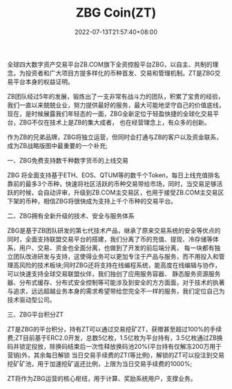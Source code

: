 ﻿---
weight: 
title: "ZBG Coin(ZT)"
description: "全球四大数字资产交易平台ZB.COM旗下全资控股平台ZBG，以自主、共制的理念，为投资者和广大项目方提多样化的币种首发、交易和管理机制。ZT是ZBG交易平台本身的权益证明。"
date: 2022-07-13T21:57:40+08:00
lastmod: 2022-07-13T16:45:40+08:00
draft: false
authors: ["yangsi"]
featuredImage: "zbg-coinzt.webp"
link: "https://www.zbg.com/    https://www.120btc.com/baike/coin/8406.html"
tags: ["数字代币","ZBG Coin(ZT)"]
categories: ["navigation"]
navigation: ["数字代币"]
lightgallery: true
toc: true
pinned: false
recommend: false
recommend1: false
---
全球四大数字资产交易平台ZB.COM旗下全资控股平台ZBG，以自主、共制的理念，为投资者和广大项目方提多样化的币种首发、交易和管理机制。ZT是ZBG交易平台本身的权益证明。

ZB团队经过5年的发展，锻炼出了一支非常有战斗力的团队，积累了宝贵的经验，我们一直以来兢兢业业，努力提供最好的服务，最大可能地坚守自己的价值底线，现在，是时候展露我们年轻态的一面，ZBG全新定位于轻盈快捷的全球化交易平台，ZBG不仅在技术上是ZB的集大成者， 也在经营理念上，有众多的创新。

作为ZB的兄弟品牌，ZBG将独立运营，但同时会打通与ZB的客户以及资金联系，成为ZB战略版图中最重要的一个补充;

一、ZBG免费支持数千种数字货币的上线交易

ZBG 将全面支持基于ETH、EOS、QTUM等的数千个Token，每日上线充值排名靠前的最多3个币种，快速将社区活跃的币种交易带给市场，同时，当交易足够活跃的时候，会自动评审，升级到ZB.COM主交易区，也用于接受ZB.COM主交易区下架的币种，相信ZBG将很快成为支持上千个币种的交易平台。

二、ZBG拥有全新升级的技术、安全与服务体系

ZBG是基于ZB团队研发的第七代技术产品，继承了原来交易系统的安全等优点的同时，全面支持联盟交易平台的搭建，我们分离了币的充值、提现、冷存储等体系，用户、交易、资金也全面分离，也做到了开发的前后端分离， 每一块都有独立团队改进研发与支持，这使得业务可以更加专注于产品与服务，而不用投入和管理高风险的技术板块;同时ZBG还将支持在线编程系统，能高度在线编辑与协作，可以快速支持全球交易联盟伙伴，我们独创了应用服务容器、 静态服务资源服务器、分布式缓存、分布式安全控制等可能涉及到安全的方方面面，对于技术的执著与追求，远远超越业务本身的需求希望带给您完全不一样的服务，我们定位自己为技术驱动型公司。

三、ZBG平台积分ZT

ZT是ZBG的平台积分，持有ZT可以通过交易挖矿ZT，获赠甚至超过100%的手续费;ZT目前基于ERC2.0开发，总数5亿枚，1.5亿枚为平台持有，3.5亿枚通过ZB换码并锁定投放，除换码结束后一次性释放换码池20%(平台持有仅解冻200万用于营销)外，其余每日解锁 当日交易手续费的ZT(等比例)，解锁的ZT可以投注到交易挖矿矿池，用于加速挖矿返还比例，上限为当日交易手续费的1000%;

ZT将作为ZBG运营的核心枢纽，用于计算、奖励系统用户，支撑业务。